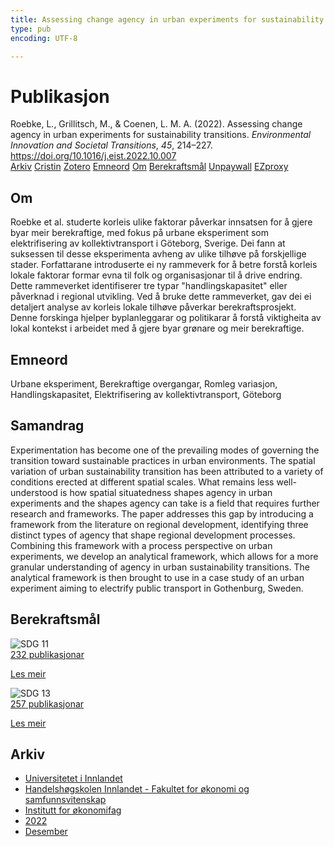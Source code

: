 ```yaml
---
title: Assessing change agency in urban experiments for sustainability transitions
type: pub
encoding: UTF-8

---
```

<h1>Publikasjon</h1>
<article id="csl-bib-container-2NL4JCKA" class="csl-bib-container">
  <div class="csl-bib-body"> <div class="csl-entry">Roebke, L., Grillitsch, M., &#38; Coenen, L. M. A. (2022). Assessing change agency in urban experiments for sustainability transitions. <i>Environmental Innovation and Societal Transitions</i>, <i>45</i>, 214–227. <a href="https://doi.org/10.1016/j.eist.2022.10.007">https://doi.org/10.1016/j.eist.2022.10.007</a></div> </div>
  <div class="csl-bib-buttons">
    <a href="#taxonomy-article-2NL4JCKA" alt="archive" class="csl-bib-button">Arkiv</a>
    <a href="https://app.cristin.no/results/show.jsf?id=2088363" alt="Cristin" class="csl-bib-button">Cristin</a>
    <a href="http://zotero.org/groups/5881554/items/2NL4JCKA" alt="Zotero" class="csl-bib-button">Zotero</a>
    <a href="#keywords-article-2NL4JCKA" alt="keywords" class="csl-bib-button">Emneord</a>
    <a href="#about-article-2NL4JCKA" alt="about_pub" class="csl-bib-button">Om</a>
    <a href="#sdg-article-2NL4JCKA" alt="sdg" class="csl-bib-button">Berekraftsmål</a>
    <a href="https://doi.org/10.1016/j.eist.2022.10.007" alt="Unpaywall" class="csl-bib-button">Unpaywall</a>
    <a href="https://doi.org/10.1016/j.eist.2022.10.007" alt="EZproxy" class="csl-bib-button">EZproxy</a>
  </div>
  <div id="csl-bib-meta-container-2NL4JCKA"></div>
</article>
<div id="csl-bib-meta-2NL4JCKA" class="csl-bib-meta">
  <article id="about-article-2NL4JCKA" class="about_pub-article">
    <h1>Om</h1>
    Roebke et al. studerte korleis ulike faktorar påverkar innsatsen for å gjere byar meir berekraftige, med fokus på urbane eksperiment som elektrifisering av kollektivtransport i Göteborg, Sverige. Dei fann at suksessen til desse eksperimenta avheng av ulike tilhøve på forskjellige stader. Forfattarane introduserte ei ny rammeverk for å betre forstå korleis lokale faktorar formar evna til folk og organisasjonar til å drive endring. Dette rammeverket identifiserer tre typar "handlingskapasitet" eller påverknad i regional utvikling. Ved å bruke dette rammeverket, gav dei ei detaljert analyse av korleis lokale tilhøve påverkar berekraftsprosjekt. Denne forskinga hjelper byplanleggarar og politikarar å forstå viktigheita av lokal kontekst i arbeidet med å gjere byar grønare og meir berekraftige.
  </article>
  <article id="keywords-article-2NL4JCKA" class="keywords-article">
    <h1>Emneord</h1>
    Urbane eksperiment, Berekraftige overgangar, Romleg variasjon, Handlingskapasitet, Elektrifisering av kollektivtransport, Göteborg
  </article>
  <article id="abstract-article-2NL4JCKA" class="abstract-article">
    <h1>Samandrag</h1>
    Experimentation has become one of the prevailing modes of governing the transition toward sustainable practices in urban environments. The spatial variation of urban sustainability transition has been attributed to a variety of conditions erected at different spatial scales. What remains less well-understood is how spatial situatedness shapes agency in urban experiments and the shapes agency can take is a field that requires further research and frameworks. The paper addresses this gap by introducing a framework from the literature on regional development, identifying three distinct types of agency that shape regional development processes. Combining 
this framework with a process perspective on urban experiments, we develop an analytical framework, which allows for a more granular understanding of agency in urban sustainability transitions. The analytical framework is then brought to use in a case study of an urban experiment aiming to electrify public transport in Gothenburg, Sweden.
  </article>
  <article id="sdg-article-2NL4JCKA" class="sdg-article">
    <h1>Berekraftsmål</h1>
    <div class="sdg-container"><div id="sdg11" class="sdg">
        <img src="{{< params subfolder >}}images/sdg/sdg11_nn.png" class="image" alt="SDG 11">
        <div class="sdg-overlay">
          <a href="/nn/archive/?key=?sdg=11#archive" class="sdg-publication-count"><span>232</span> publikasjonar</a>
          <p><a href="https://fn.no/om-fn/fns-baerekraftsmaal/baerekraftige-byer-og-lokalsamfunn?lang=nno-NO" class="sdg-read-more">Les meir</a></p>
        </div>
      </div> <div id="sdg13" class="sdg">
        <img src="{{< params subfolder >}}images/sdg/sdg13_nn.png" class="image" alt="SDG 13">
        <div class="sdg-overlay">
          <a href="/nn/archive/?key=?sdg=13#archive" class="sdg-publication-count"><span>257</span> publikasjonar</a>
          <p><a href="https://fn.no/om-fn/fns-baerekraftsmaal/stoppe-klimaendringene?lang=nno-NO" class="sdg-read-more">Les meir</a></p>
        </div>
      </div></div>
  </article>
  <article id="taxonomy-article-2NL4JCKA" class="taxonomy-article">
    <h1>Arkiv</h1>
    <ul>
      <li>
        <a href="/nn/archive/?key=3DCRN523">Universitetet i Innlandet</a>
      </li>
      <li>
        <a href="/nn/archive/?key=DU8Q9LN9">Handelshøgskolen Innlandet - Fakultet for økonomi og samfunnsvitenskap</a>
      </li>
      <li>
        <a href="/nn/archive/?key=3IQA89I8">Institutt for økonomifag</a>
      </li>
      <li>
        <a href="/nn/archive/?key=6THNNMZZ">2022</a>
      </li>
      <li>
        <a href="/nn/archive/?key=BXLDSM7Q">Desember</a>
      </li>
    </ul>
  </article>
</div>
